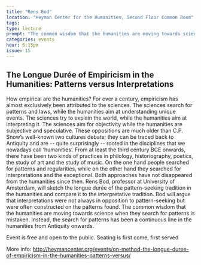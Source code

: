 ```yaml
---
title: "Rens Bod"
location: "Heyman Center for the Humanities, Second Floor Common Room"
tags: 
type: lecture
prompt: "The common wisdom that the humanities are moving towards science when they search for patterns is mistaken. Instead, the search for patterns has been a continuous line in the humanities from Antiquity onwards."
categories: events
hour: 6:15pm
issue: 15
---
```


## The Longue Durée of Empiricism in the Humanities: Patterns versus Interpretations

How empirical are the humanities? For over a century, empiricism has almost exclusively been attributed to the sciences. The sciences search for patterns and laws, while the humanities aim at understanding unique events. The sciences try to explain the world, while the humanities aim at interpreting it. The sciences aim for objectivity while the humanities are subjective and speculative. These oppositions are much older than C.P. Snow’s well-known two cultures debate; they can be traced back to Antiquity and are -- quite surprisingly -- rooted in the disciplines that we nowadays call ‘humanities’. From at least the third century BCE onwards, there have been two kinds of practices in philology, historiography, poetics, the study of art and the study of music. On the one hand people searched for patterns and regularities, while on the other hand they searched for interpretations and the exceptional. Both approaches have not disappeared from the humanities since then. Rens Bod, professor at University of Amsterdam, will sketch the longue durée of the pattern-seeking tradition in the humanities and compare it to the interpretative tradition. Bod will argue that interpretations were not always in opposition to pattern-seeking but were often constructed on the patterns found. The common wisdom that the humanities are moving towards science when they search for patterns is mistaken. Instead, the search for patterns has been a continuous line in the humanities from Antiquity onwards.

Event is free and open to the public. Seating is first come, first served

More info: <http://heymancenter.org/events/on-method-the-longue-duree-of-empiricism-in-the-humanities-patterns-versus/>
